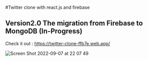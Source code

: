 #Twitter clone with react.js and firebase

## Version2.0 The migration from Firebase to MongoDB (In-Progress)

Check it out : 
https://twitter-clone-ffb7e.web.app/

![Screen Shot 2022-09-07 at 22 07 49](https://user-images.githubusercontent.com/90868691/188980071-ab4dde93-4b77-4847-b59f-88c1d2ec86fa.png)
